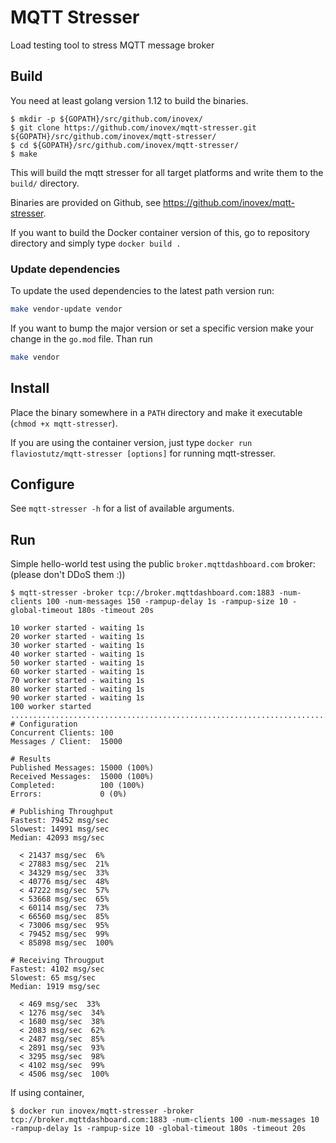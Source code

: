 # MQTT Stresser

Load testing tool to stress MQTT message broker

## Build

You need at least golang version 1.12 to build the binaries.
```
$ mkdir -p ${GOPATH}/src/github.com/inovex/
$ git clone https://github.com/inovex/mqtt-stresser.git ${GOPATH}/src/github.com/inovex/mqtt-stresser/
$ cd ${GOPATH}/src/github.com/inovex/mqtt-stresser/
$ make
```

This will build the mqtt stresser for all target platforms and write them to the ``build/`` directory.

Binaries are provided on Github, see https://github.com/inovex/mqtt-stresser.

If you want to build the Docker container version of this, go to repository directory and simply type ``docker build .``

### Update dependencies
To update the used dependencies to the latest path version run:
```bash
make vendor-update vendor
```
If you want to bump the major version or set a specific version make your change in the `go.mod` file. Than run 
```bash
make vendor
```

## Install

Place the binary somewhere in a ``PATH`` directory and make it executable (``chmod +x mqtt-stresser``).

If you are using the container version, just type ``docker run flaviostutz/mqtt-stresser [options]`` for running mqtt-stresser.

## Configure

See ``mqtt-stresser -h`` for a list of available arguments.

## Run

Simple hello-world test using the public ``broker.mqttdashboard.com`` broker: (please don't DDoS them :))

```
$ mqtt-stresser -broker tcp://broker.mqttdashboard.com:1883 -num-clients 100 -num-messages 150 -rampup-delay 1s -rampup-size 10 -global-timeout 180s -timeout 20s

10 worker started - waiting 1s
20 worker started - waiting 1s
30 worker started - waiting 1s
40 worker started - waiting 1s
50 worker started - waiting 1s
60 worker started - waiting 1s
70 worker started - waiting 1s
80 worker started - waiting 1s
90 worker started - waiting 1s
100 worker started
....................................................................................................
# Configuration
Concurrent Clients: 100
Messages / Client:  15000

# Results
Published Messages: 15000 (100%)
Received Messages:  15000 (100%)
Completed:          100 (100%)
Errors:             0 (0%)

# Publishing Throughput
Fastest: 79452 msg/sec
Slowest: 14991 msg/sec
Median: 42093 msg/sec

  < 21437 msg/sec  6%
  < 27883 msg/sec  21%
  < 34329 msg/sec  33%
  < 40776 msg/sec  48%
  < 47222 msg/sec  57%
  < 53668 msg/sec  65%
  < 60114 msg/sec  73%
  < 66560 msg/sec  85%
  < 73006 msg/sec  95%
  < 79452 msg/sec  99%
  < 85898 msg/sec  100%

# Receiving Througput
Fastest: 4102 msg/sec
Slowest: 65 msg/sec
Median: 1919 msg/sec

  < 469 msg/sec  33%
  < 1276 msg/sec  34%
  < 1680 msg/sec  38%
  < 2083 msg/sec  62%
  < 2487 msg/sec  85%
  < 2891 msg/sec  93%
  < 3295 msg/sec  98%
  < 4102 msg/sec  99%
  < 4506 msg/sec  100%
```

If using container, 
```
$ docker run inovex/mqtt-stresser -broker tcp://broker.mqttdashboard.com:1883 -num-clients 100 -num-messages 10 -rampup-delay 1s -rampup-size 10 -global-timeout 180s -timeout 20s
```
